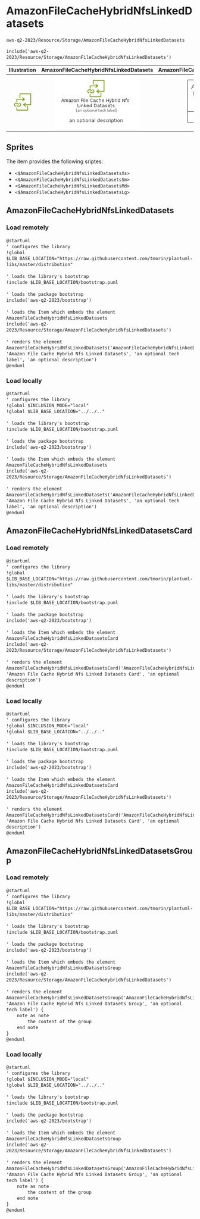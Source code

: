 # AmazonFileCacheHybridNfsLinkedDatasets


```text
aws-q2-2023/Resource/Storage/AmazonFileCacheHybridNfsLinkedDatasets
```

```text
include('aws-q2-2023/Resource/Storage/AmazonFileCacheHybridNfsLinkedDatasets')
```



| Illustration | AmazonFileCacheHybridNfsLinkedDatasets | AmazonFileCacheHybridNfsLinkedDatasetsCard | AmazonFileCacheHybridNfsLinkedDatasetsGroup |
| :---: | :---: | :---: | :---: |
| ![illustration for Illustration](../../../aws-q2-2023/Resource/Storage/AmazonFileCacheHybridNfsLinkedDatasets.png) | ![illustration for AmazonFileCacheHybridNfsLinkedDatasets](../../../aws-q2-2023/Resource/Storage/AmazonFileCacheHybridNfsLinkedDatasets.Local.png) | ![illustration for AmazonFileCacheHybridNfsLinkedDatasetsCard](../../../aws-q2-2023/Resource/Storage/AmazonFileCacheHybridNfsLinkedDatasetsCard.Local.png) | ![illustration for AmazonFileCacheHybridNfsLinkedDatasetsGroup](../../../aws-q2-2023/Resource/Storage/AmazonFileCacheHybridNfsLinkedDatasetsGroup.Local.png) |



## Sprites
The item provides the following sriptes:

- `<$AmazonFileCacheHybridNfsLinkedDatasetsXs>`
- `<$AmazonFileCacheHybridNfsLinkedDatasetsSm>`
- `<$AmazonFileCacheHybridNfsLinkedDatasetsMd>`
- `<$AmazonFileCacheHybridNfsLinkedDatasetsLg>`





## AmazonFileCacheHybridNfsLinkedDatasets

### Load remotely
```plantuml
@startuml
' configures the library
!global $LIB_BASE_LOCATION="https://raw.githubusercontent.com/tmorin/plantuml-libs/master/distribution"

' loads the library's bootstrap
!include $LIB_BASE_LOCATION/bootstrap.puml

' loads the package bootstrap
include('aws-q2-2023/bootstrap')

' loads the Item which embeds the element AmazonFileCacheHybridNfsLinkedDatasets
include('aws-q2-2023/Resource/Storage/AmazonFileCacheHybridNfsLinkedDatasets')

' renders the element
AmazonFileCacheHybridNfsLinkedDatasets('AmazonFileCacheHybridNfsLinkedDatasets', 'Amazon File Cache Hybrid Nfs Linked Datasets', 'an optional tech label', 'an optional description')
@enduml
```

### Load locally
```plantuml
@startuml
' configures the library
!global $INCLUSION_MODE="local"
!global $LIB_BASE_LOCATION="../../.."

' loads the library's bootstrap
!include $LIB_BASE_LOCATION/bootstrap.puml

' loads the package bootstrap
include('aws-q2-2023/bootstrap')

' loads the Item which embeds the element AmazonFileCacheHybridNfsLinkedDatasets
include('aws-q2-2023/Resource/Storage/AmazonFileCacheHybridNfsLinkedDatasets')

' renders the element
AmazonFileCacheHybridNfsLinkedDatasets('AmazonFileCacheHybridNfsLinkedDatasets', 'Amazon File Cache Hybrid Nfs Linked Datasets', 'an optional tech label', 'an optional description')
@enduml
```

## AmazonFileCacheHybridNfsLinkedDatasetsCard

### Load remotely
```plantuml
@startuml
' configures the library
!global $LIB_BASE_LOCATION="https://raw.githubusercontent.com/tmorin/plantuml-libs/master/distribution"

' loads the library's bootstrap
!include $LIB_BASE_LOCATION/bootstrap.puml

' loads the package bootstrap
include('aws-q2-2023/bootstrap')

' loads the Item which embeds the element AmazonFileCacheHybridNfsLinkedDatasetsCard
include('aws-q2-2023/Resource/Storage/AmazonFileCacheHybridNfsLinkedDatasets')

' renders the element
AmazonFileCacheHybridNfsLinkedDatasetsCard('AmazonFileCacheHybridNfsLinkedDatasetsCard', 'Amazon File Cache Hybrid Nfs Linked Datasets Card', 'an optional description')
@enduml
```

### Load locally
```plantuml
@startuml
' configures the library
!global $INCLUSION_MODE="local"
!global $LIB_BASE_LOCATION="../../.."

' loads the library's bootstrap
!include $LIB_BASE_LOCATION/bootstrap.puml

' loads the package bootstrap
include('aws-q2-2023/bootstrap')

' loads the Item which embeds the element AmazonFileCacheHybridNfsLinkedDatasetsCard
include('aws-q2-2023/Resource/Storage/AmazonFileCacheHybridNfsLinkedDatasets')

' renders the element
AmazonFileCacheHybridNfsLinkedDatasetsCard('AmazonFileCacheHybridNfsLinkedDatasetsCard', 'Amazon File Cache Hybrid Nfs Linked Datasets Card', 'an optional description')
@enduml
```

## AmazonFileCacheHybridNfsLinkedDatasetsGroup

### Load remotely
```plantuml
@startuml
' configures the library
!global $LIB_BASE_LOCATION="https://raw.githubusercontent.com/tmorin/plantuml-libs/master/distribution"

' loads the library's bootstrap
!include $LIB_BASE_LOCATION/bootstrap.puml

' loads the package bootstrap
include('aws-q2-2023/bootstrap')

' loads the Item which embeds the element AmazonFileCacheHybridNfsLinkedDatasetsGroup
include('aws-q2-2023/Resource/Storage/AmazonFileCacheHybridNfsLinkedDatasets')

' renders the element
AmazonFileCacheHybridNfsLinkedDatasetsGroup('AmazonFileCacheHybridNfsLinkedDatasetsGroup', 'Amazon File Cache Hybrid Nfs Linked Datasets Group', 'an optional tech label') {
    note as note
        the content of the group
    end note
}
@enduml
```

### Load locally
```plantuml
@startuml
' configures the library
!global $INCLUSION_MODE="local"
!global $LIB_BASE_LOCATION="../../.."

' loads the library's bootstrap
!include $LIB_BASE_LOCATION/bootstrap.puml

' loads the package bootstrap
include('aws-q2-2023/bootstrap')

' loads the Item which embeds the element AmazonFileCacheHybridNfsLinkedDatasetsGroup
include('aws-q2-2023/Resource/Storage/AmazonFileCacheHybridNfsLinkedDatasets')

' renders the element
AmazonFileCacheHybridNfsLinkedDatasetsGroup('AmazonFileCacheHybridNfsLinkedDatasetsGroup', 'Amazon File Cache Hybrid Nfs Linked Datasets Group', 'an optional tech label') {
    note as note
        the content of the group
    end note
}
@enduml
```

